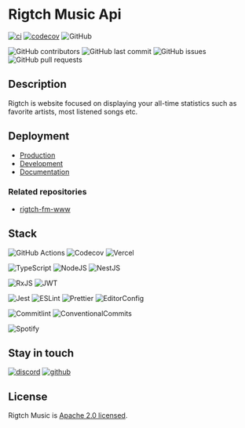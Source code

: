 # Rigtch Music Api

[![ci](https://github.com/Rigtch/rigtch-music-api/actions/workflows/main.yml/badge.svg)](https://github.com/Rigtch/rigtch-music-api/actions/workflows/main.yml)
[![codecov](https://codecov.io/gh/Rigtch/rigtch-music-api/branch/main/graph/badge.svg?token=Z03LXHHMGF)](https://codecov.io/gh/Rigtch/rigtch-music-api)
![GitHub](https://img.shields.io/github/license/Rigtch/rigtch-music-api)

![GitHub contributors](https://img.shields.io/github/contributors/Rigtch/rigtch-music-api)
![GitHub last commit](https://img.shields.io/github/last-commit/Rigtch/rigtch-music-api)
![GitHub issues](https://img.shields.io/github/issues/Rigtch/rigtch-music-api)
![GitHub pull requests](https://img.shields.io/github/issues-pr/Rigtch/rigtch-music-api)

## Description

Rigtch is website focused on displaying your all-time statistics such as favorite artists, most listened songs etc.

## Deployment

- [Production](https://rigtch-fm-api-production.up.railway.app)
- [Development](https://rigtch-fm-api-development.up.railway.app)
- [Documentation](https://rigtch-fm-api-production.up.railway.app/api)

### Related repositories

- [rigtch-fm-www](https://github.com/Rigtch/rigtch-fm-www)

## Stack

![GitHub Actions](https://img.shields.io/badge/github%20actions-%232671E5.svg?style=for-the-badge&logo=githubactions&logoColor=white)
![Codecov](https://img.shields.io/badge/codecov-%23ff0077.svg?style=for-the-badge&logo=codecov&logoColor=white)
![Vercel](https://img.shields.io/badge/vercel-%23000000.svg?style=for-the-badge&logo=vercel&logoColor=white)

![TypeScript](https://img.shields.io/badge/TypeScript-007ACC?style=for-the-badge&logo=typescript&logoColor=white)
![NodeJS](https://img.shields.io/badge/Node.js-43853D?style=for-the-badge&logo=node.js&logoColor=white)
![NestJS](https://img.shields.io/badge/nestjs-%23E0234E.svg?style=for-the-badge&logo=nestjs&logoColor=white)

![RxJS](https://img.shields.io/badge/rxjs-%23B7178C.svg?style=for-the-badge&logo=reactivex&logoColor=white)
![JWT](https://img.shields.io/badge/JWT-black?style=for-the-badge&logo=JSON%20web%20tokens)

![Jest](https://img.shields.io/badge/Jest-323330?style=for-the-badge&logo=Jest&logoColor=white)
![ESLint](https://img.shields.io/badge/eslint-3A33D1?style=for-the-badge&logo=eslint&logoColor=white)
![Prettier](https://img.shields.io/badge/prettier-1A2C34?style=for-the-badge&logo=prettier&logoColor=F7BA3E)
![EditorConfig](https://img.shields.io/badge/Editor%20Config-E0EFEF?style=for-the-badge&logo=editorconfig&logoColor=000)

![Commitlint](https://img.shields.io/badge/commitlint-000000.svg?style=for-the-badge&logo=commitlint&logoColor=white)
![ConventionalCommits](https://img.shields.io/badge/Conventional%20Commits-FE5196.svg?style=for-the-badge&logo=Conventional-Commits&logoColor=white)

![Spotify](https://img.shields.io/badge/Spotify-1ED760?style=for-the-badge&logo=spotify&logoColor=white)

## Stay in touch

[![discord](https://img.shields.io/badge/Discord-7289DA?style=for-the-badge&logo=discord&logoColor=white)](https://discord.gg/kuQFdzJhTy)
[![github](https://img.shields.io/badge/GitHub-100000?style=for-the-badge&logo=github&logoColor=white)](https://github.com/Rigtch)

## License

Rigtch Music is [Apache 2.0 licensed](LICENSE).
